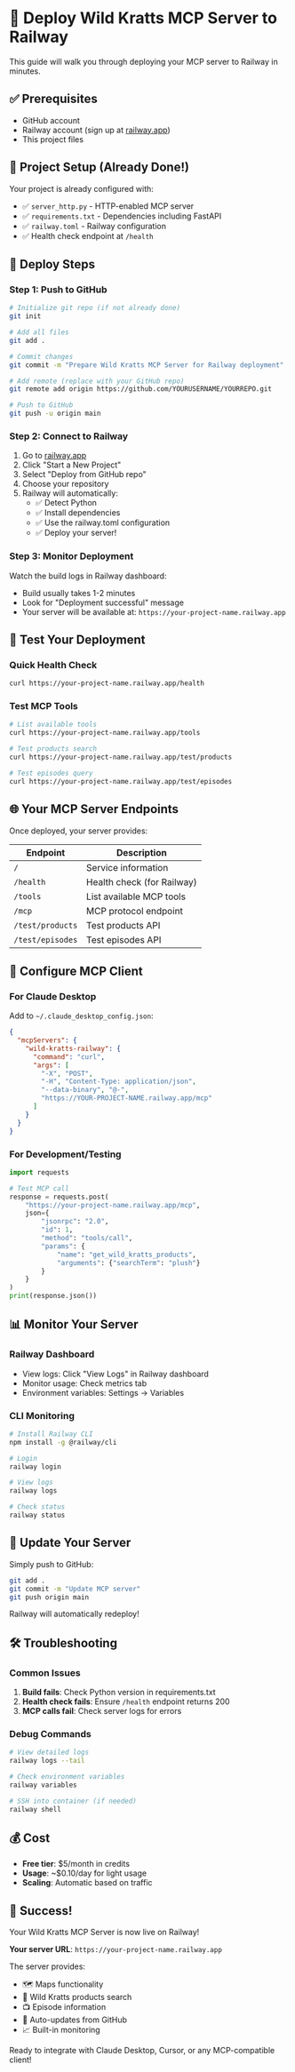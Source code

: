 # 🚀 Deploy Wild Kratts MCP Server to Railway

This guide will walk you through deploying your MCP server to Railway in minutes.

## ✅ Prerequisites

- GitHub account
- Railway account (sign up at [railway.app](https://railway.app))
- This project files

## 🔧 Project Setup (Already Done!)

Your project is already configured with:
- ✅ `server_http.py` - HTTP-enabled MCP server
- ✅ `requirements.txt` - Dependencies including FastAPI
- ✅ `railway.toml` - Railway configuration
- ✅ Health check endpoint at `/health`

## 🚀 Deploy Steps

### Step 1: Push to GitHub

```bash
# Initialize git repo (if not already done)
git init

# Add all files
git add .

# Commit changes
git commit -m "Prepare Wild Kratts MCP Server for Railway deployment"

# Add remote (replace with your GitHub repo)
git remote add origin https://github.com/YOURUSERNAME/YOURREPO.git

# Push to GitHub
git push -u origin main
```

### Step 2: Connect to Railway

1. Go to [railway.app](https://railway.app)
2. Click "Start a New Project"
3. Select "Deploy from GitHub repo"
4. Choose your repository
5. Railway will automatically:
   - ✅ Detect Python
   - ✅ Install dependencies
   - ✅ Use the railway.toml configuration
   - ✅ Deploy your server!

### Step 3: Monitor Deployment

Watch the build logs in Railway dashboard:
- Build usually takes 1-2 minutes
- Look for "Deployment successful" message
- Your server will be available at: `https://your-project-name.railway.app`

## 🔗 Test Your Deployment

### Quick Health Check
```bash
curl https://your-project-name.railway.app/health
```

### Test MCP Tools
```bash
# List available tools
curl https://your-project-name.railway.app/tools

# Test products search
curl https://your-project-name.railway.app/test/products

# Test episodes query
curl https://your-project-name.railway.app/test/episodes
```

## 🌐 Your MCP Server Endpoints

Once deployed, your server provides:

| Endpoint | Description |
|----------|-------------|
| `/` | Service information |
| `/health` | Health check (for Railway) |
| `/tools` | List available MCP tools |
| `/mcp` | MCP protocol endpoint |
| `/test/products` | Test products API |
| `/test/episodes` | Test episodes API |

## 🔧 Configure MCP Client

### For Claude Desktop

Add to `~/.claude_desktop_config.json`:

```json
{
  "mcpServers": {
    "wild-kratts-railway": {
      "command": "curl",
      "args": [
        "-X", "POST",
        "-H", "Content-Type: application/json",
        "--data-binary", "@-",
        "https://YOUR-PROJECT-NAME.railway.app/mcp"
      ]
    }
  }
}
```

### For Development/Testing

```python
import requests

# Test MCP call
response = requests.post(
    "https://your-project-name.railway.app/mcp",
    json={
        "jsonrpc": "2.0",
        "id": 1,
        "method": "tools/call",
        "params": {
            "name": "get_wild_kratts_products",
            "arguments": {"searchTerm": "plush"}
        }
    }
)
print(response.json())
```

## 📊 Monitor Your Server

### Railway Dashboard
- View logs: Click "View Logs" in Railway dashboard
- Monitor usage: Check metrics tab
- Environment variables: Settings → Variables

### CLI Monitoring
```bash
# Install Railway CLI
npm install -g @railway/cli

# Login
railway login

# View logs
railway logs

# Check status
railway status
```

## 🔄 Update Your Server

Simply push to GitHub:
```bash
git add .
git commit -m "Update MCP server"
git push origin main
```

Railway will automatically redeploy!

## 🛠️ Troubleshooting

### Common Issues

1. **Build fails**: Check Python version in requirements.txt
2. **Health check fails**: Ensure `/health` endpoint returns 200
3. **MCP calls fail**: Check server logs for errors

### Debug Commands
```bash
# View detailed logs
railway logs --tail

# Check environment variables
railway variables

# SSH into container (if needed)
railway shell
```

## 💰 Cost

- **Free tier**: $5/month in credits
- **Usage**: ~$0.10/day for light usage
- **Scaling**: Automatic based on traffic

## 🎉 Success!

Your Wild Kratts MCP Server is now live on Railway! 

**Your server URL**: `https://your-project-name.railway.app`

The server provides:
- 🗺️ Maps functionality
- 🧸 Wild Kratts products search
- 📺 Episode information
- 🔄 Auto-updates from GitHub
- 📈 Built-in monitoring

Ready to integrate with Claude Desktop, Cursor, or any MCP-compatible client!